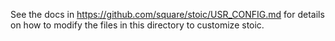 See the docs in https://github.com/square/stoic/USR_CONFIG.md for details on
how to modify the files in this directory to customize stoic.
